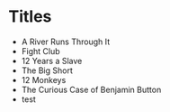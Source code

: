 # Titles

- A River Runs Through It
- Fight Club
- 12 Years a Slave
- The Big Short
- 12 Monkeys
- The Curious Case of Benjamin Button
- test
